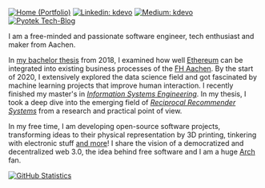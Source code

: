[![Home (Portfolio)](https://img.shields.io/badge/Home-kdevo.github.io-0097a7?logo=github&style=flat-square&logoColor=white&link=https://kdevo.github.io/)](https://kdevo.github.io/)
[![Linkedin: kdevo](https://img.shields.io/badge/Linked-/in/kdevo-0097a7?style=flat-square&logo=LinkedIn&logoColor=white&link=https://www.linkedin.com/in/kdevo/)](https://www.linkedin.com/in/kdevo/)
[![Medium: kdevo](https://img.shields.io/badge/Medium-@kdevo-0097a7?style=flat-square&logo=Medium&logoColor=white&link=https://medium.com/@kdevo)](https://medium.com/@kdevo)
[![Pyotek Tech-Blog](https://img.shields.io/badge/Blog-pyotek.dev-0097a7?logo=raspberry-pi&style=flat-square&logoColor=white&link=https://pyotek.dev/)](https://pyotek.dev/)

I am a free-minded and passionate software engineer, tech enthusiast and maker from Aachen.

In [my bachelor thesis](https://kdevo.github.io/#bachelor-thesis) from 2018, I examined how well [Ethereum](https://ethereum.org/) can be integrated into existing business processes of the [FH Aachen](https://www.fh-aachen.de/). 
By the start of 2020, I extensively explored the data science field and got fascinated by machine learning projects that improve human interaction.
I recently finished my master's in [*Information Systems Engineering*](https://fhac.de/ise). In my thesis, I took a deep dive into the emerging field of [*Reciprocal Recommender Systems*](https://arxiv.org/abs/2007.16120) from a research and practical point of view.

In my free time, I am developing open-source software projects, transforming ideas to their physical representation by 3D printing, tinkering with electronic stuff [and more](https://kdevo.github.io/#kd)! I share the vision of a democratized and decentralized web 3.0, the idea behind free software and I am a huge [Arch](https://archlinux.org/) fan.

[![GitHub Statistics](https://github-readme-stats.vercel.app/api?username=kdevo&show_icons=true&theme=gotham&title_color=0097a7&hide_border=true&text_color=0097a7&bg_color=00000000&hide_title=true&count_private=true)](https://git.io/kdevo)

